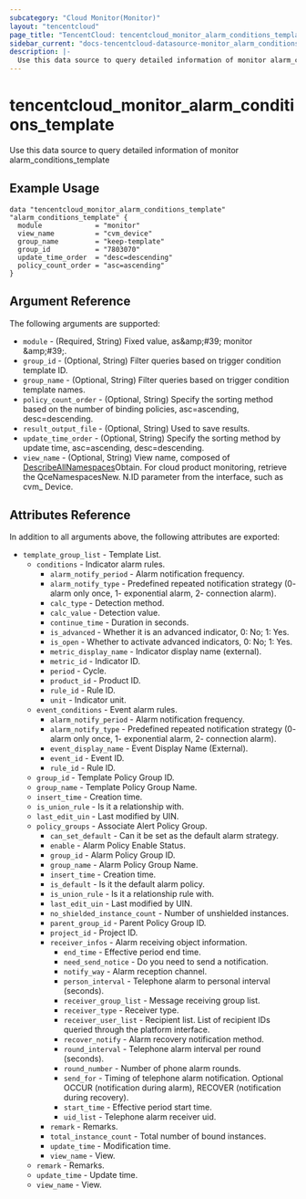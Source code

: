```yaml
---
subcategory: "Cloud Monitor(Monitor)"
layout: "tencentcloud"
page_title: "TencentCloud: tencentcloud_monitor_alarm_conditions_template"
sidebar_current: "docs-tencentcloud-datasource-monitor_alarm_conditions_template"
description: |-
  Use this data source to query detailed information of monitor alarm_conditions_template
---
```


# tencentcloud_monitor_alarm_conditions_template

Use this data source to query detailed information of monitor alarm_conditions_template

## Example Usage

```hcl
data "tencentcloud_monitor_alarm_conditions_template" "alarm_conditions_template" {
  module             = "monitor"
  view_name          = "cvm_device"
  group_name         = "keep-template"
  group_id           = "7803070"
  update_time_order  = "desc=descending"
  policy_count_order = "asc=ascending"
}
```

## Argument Reference

The following arguments are supported:

* `module` - (Required, String) Fixed value, as&amp;amp;#39; monitor &amp;amp;#39;.
* `group_id` - (Optional, String) Filter queries based on trigger condition template ID.
* `group_name` - (Optional, String) Filter queries based on trigger condition template names.
* `policy_count_order` - (Optional, String) Specify the sorting method based on the number of binding policies, asc=ascending, desc=descending.
* `result_output_file` - (Optional, String) Used to save results.
* `update_time_order` - (Optional, String) Specify the sorting method by update time, asc=ascending, desc=descending.
* `view_name` - (Optional, String) View name, composed of [DescribeAllNamespaces]( https://cloud.tencent.com/document/product/248/48683 )Obtain. For cloud product monitoring, retrieve the QceNamespacesNew. N.ID parameter from the interface, such as cvm_ Device.

## Attributes Reference

In addition to all arguments above, the following attributes are exported:

* `template_group_list` - Template List.
  * `conditions` - Indicator alarm rules.
    * `alarm_notify_period` - Alarm notification frequency.
    * `alarm_notify_type` - Predefined repeated notification strategy (0- alarm only once, 1- exponential alarm, 2- connection alarm).
    * `calc_type` - Detection method.
    * `calc_value` - Detection value.
    * `continue_time` - Duration in seconds.
    * `is_advanced` - Whether it is an advanced indicator, 0: No; 1: Yes.
    * `is_open` - Whether to activate advanced indicators, 0: No; 1: Yes.
    * `metric_display_name` - Indicator display name (external).
    * `metric_id` - Indicator ID.
    * `period` - Cycle.
    * `product_id` - Product ID.
    * `rule_id` - Rule ID.
    * `unit` - Indicator unit.
  * `event_conditions` - Event alarm rules.
    * `alarm_notify_period` - Alarm notification frequency.
    * `alarm_notify_type` - Predefined repeated notification strategy (0- alarm only once, 1- exponential alarm, 2- connection alarm).
    * `event_display_name` - Event Display Name (External).
    * `event_id` - Event ID.
    * `rule_id` - Rule ID.
  * `group_id` - Template Policy Group ID.
  * `group_name` - Template Policy Group Name.
  * `insert_time` - Creation time.
  * `is_union_rule` - Is it a relationship with.
  * `last_edit_uin` - Last modified by UIN.
  * `policy_groups` - Associate Alert Policy Group.
    * `can_set_default` - Can it be set as the default alarm strategy.
    * `enable` - Alarm Policy Enable Status.
    * `group_id` - Alarm Policy Group ID.
    * `group_name` - Alarm Policy Group Name.
    * `insert_time` - Creation time.
    * `is_default` - Is it the default alarm policy.
    * `is_union_rule` - Is it a relationship rule with.
    * `last_edit_uin` - Last modified by UIN.
    * `no_shielded_instance_count` - Number of unshielded instances.
    * `parent_group_id` - Parent Policy Group ID.
    * `project_id` - Project ID.
    * `receiver_infos` - Alarm receiving object information.
      * `end_time` - Effective period end time.
      * `need_send_notice` - Do you need to send a notification.
      * `notify_way` - Alarm reception channel.
      * `person_interval` - Telephone alarm to personal interval (seconds).
      * `receiver_group_list` - Message receiving group list.
      * `receiver_type` - Receiver type.
      * `receiver_user_list` - Recipient list. List of recipient IDs queried through the platform interface.
      * `recover_notify` - Alarm recovery notification method.
      * `round_interval` - Telephone alarm interval per round (seconds).
      * `round_number` - Number of phone alarm rounds.
      * `send_for` - Timing of telephone alarm notification. Optional OCCUR (notification during alarm), RECOVER (notification during recovery).
      * `start_time` - Effective period start time.
      * `uid_list` - Telephone alarm receiver uid.
    * `remark` - Remarks.
    * `total_instance_count` - Total number of bound instances.
    * `update_time` - Modification time.
    * `view_name` - View.
  * `remark` - Remarks.
  * `update_time` - Update time.
  * `view_name` - View.


